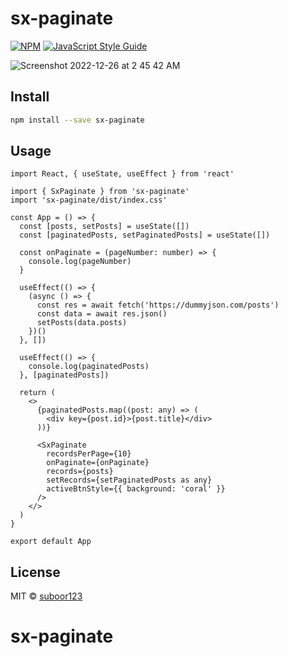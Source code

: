 # sx-paginate

[![NPM](https://img.shields.io/npm/v/sx-paginate.svg)](https://www.npmjs.com/package/sx-paginate) [![JavaScript Style Guide](https://img.shields.io/badge/code_style-standard-brightgreen.svg)](https://standardjs.com)


![Screenshot 2022-12-26 at 2 45 42 AM](https://user-images.githubusercontent.com/39632489/209482152-bccf58c5-a5c2-4fca-963c-af7f670c4561.png)

## Install

```bash
npm install --save sx-paginate
```

## Usage

```tsx
import React, { useState, useEffect } from 'react'

import { SxPaginate } from 'sx-paginate'
import 'sx-paginate/dist/index.css'

const App = () => {
  const [posts, setPosts] = useState([])
  const [paginatedPosts, setPaginatedPosts] = useState([])

  const onPaginate = (pageNumber: number) => {
    console.log(pageNumber)
  }

  useEffect(() => {
    (async () => {
      const res = await fetch('https://dummyjson.com/posts')
      const data = await res.json()
      setPosts(data.posts)
    })()
  }, [])

  useEffect(() => {
    console.log(paginatedPosts)
  }, [paginatedPosts])

  return (
    <>
      {paginatedPosts.map((post: any) => (
        <div key={post.id}>{post.title}</div>
      ))}

      <SxPaginate
        recordsPerPage={10}
        onPaginate={onPaginate}
        records={posts}
        setRecords={setPaginatedPosts as any}
        activeBtnStyle={{ background: 'coral' }}
      />
    </>
  )
}

export default App

```

## License

MIT © [suboor123](https://github.com/suboor123)
# sx-paginate
